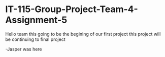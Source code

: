 # IT-115-Group-Project-Team-4-Assignment-5

Hello team
this going to be the begining of our first project
this project will be continuing to final project

-Jasper was here
